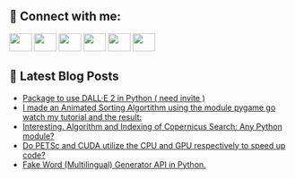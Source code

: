## 🔎 Connect with me:
[<img height="32" width="40" src="https://cdn.jsdelivr.net/npm/simple-icons@v5/icons/telegram.svg" />](https://t.me/bullbesh)
[<img height="32" width="40" src="https://cdn.jsdelivr.net/npm/simple-icons@v5/icons/vk.svg" />](https://vk.com/bullbesh)
[<img height="32" width="40" src="https://cdn.jsdelivr.net/npm/simple-icons@v5/icons/twitter.svg" />](https://twitter.com/bullbesh1)
[<img height="32" width="40" src="https://cdn.jsdelivr.net/npm/simple-icons@v5/icons/instagram.svg" />](https://www.instagram.com/bullbesh)
[<img height="32" width="40" src="https://cdn.jsdelivr.net/npm/simple-icons@v5/icons/reddit.svg" />](https://www.reddit.com/user/bullbesh)
[<img height="32" width="40" src="https://cdn.jsdelivr.net/npm/simple-icons@v5/icons/youtube.svg" />](https://www.youtube.com/channel/UCtfjRs6uzgq5mfm8S06WTcg)

## 📕 Latest Blog Posts
<!-- BLOG-POST-LIST:START -->
- [Package to use DALL·E 2 in Python &lpar; need invite &rpar;](https://www.reddit.com/r/Python/comments/vvzzl8/package_to_use_dalle_2_in_python_need_invite/)
- [I made an Animated Sorting Algortithm using the module pygame go watch my tutorial and the result:](https://www.reddit.com/r/Python/comments/vvzy89/i_made_an_animated_sorting_algortithm_using_the/)
- [Interesting. Algorithm and Indexing of Copernicus Search: Any Python module?](https://www.reddit.com/r/Python/comments/vvy1at/interesting_algorithm_and_indexing_of_copernicus/)
- [Do PETSc and CUDA utilize the CPU and GPU respectively to speed up code?](https://www.reddit.com/r/Python/comments/vvxy53/do_petsc_and_cuda_utilize_the_cpu_and_gpu/)
- [Fake Word &lpar;Multilingual&rpar; Generator API in Python.](https://www.reddit.com/r/Python/comments/vvtlli/fake_word_multilingual_generator_api_in_python/)
<!-- BLOG-POST-LIST:END -->
